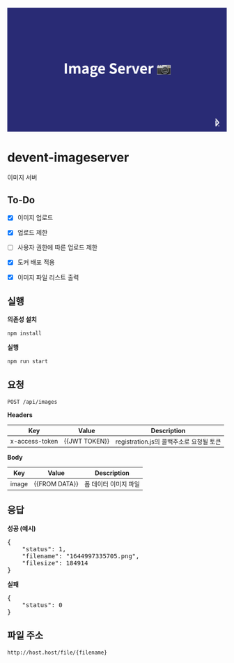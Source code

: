 ![head](./head.png)

# devent-imageserver
이미지 서버

## To-Do

* [x] 이미지 업로드
* [x] 업로드 제한
* [ ] 사용자 권한에 따른 업로드 제한
* [x] 도커 배포 적용
* [x] 이미지 파일 리스트 출력


## 실행

**의존성 설치**

```
npm install
```
**실행**

```
npm run start
```


## 요청


<pre><code><span class="color-bg-accent-emphasis color-fg-on-emphasis rounded-1 px-2 py-1" style="text-transform: uppercase">post</span> /api/images</code></pre>

**Headers**

| Key | Value | Description |
| --- | --- | --- |
| x-access-token | {{JWT TOKEN}} | registration.js의 콜백주소로 요청될 토큰 |

**Body**

| Key | Value | Description |
| --- | --- | --- |
| image | {{FROM DATA}} | 폼 데이터 이미지 파일 |

## 응답


**성공 (예시)**
<pre>
{
    "status": 1,
    "filename": "1644997335705.png",
    "filesize": 184914
}
</pre>

**실패**
<pre>
{
    "status": 0
}
</pre>

## 파일 주소

```
http://host.host/file/{filename}
```